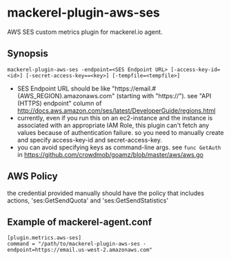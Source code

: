 mackerel-plugin-aws-ses
=================================

AWS SES custom metrics plugin for mackerel.io agent.

## Synopsis

```shell
mackerel-plugin-aws-ses -endpoint=<SES Endpoint URL> [-access-key-id=<id>] [-secret-access-key==<key>] [-tempfile=<tempfile>]
```
* SES Endpoint URL should be like "https://email.#{AWS_REGION}.amazonaws.com" (starting with "https://"). see "API (HTTPS) endpoint" column of http://docs.aws.amazon.com/ses/latest/DeveloperGuide/regions.html
* currently, even if you run this on an ec2-instance and the instance is associated with an appropriate IAM Role, this plugin can't fetch any values because of authentication failure. so you need to manually create and specify access-key-id and secret-access-key.
* you can avoid specifying keys as command-line args. see `func GetAuth` in https://github.com/crowdmob/goamz/blob/master/aws/aws.go

## AWS Policy
the credential provided manually should have the policy that includes actions, 'ses:GetSendQuota' and 'ses:GetSendStatistics'

## Example of mackerel-agent.conf
```
[plugin.metrics.aws-ses]
command = "/path/to/mackerel-plugin-aws-ses -endpoint=https://email.us-west-2.amazonaws.com"
```
